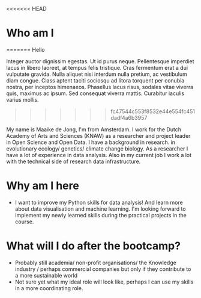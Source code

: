<<<<<<< HEAD
# Who am I
=======
Hello

Integer auctor dignissim egestas. Ut id purus neque. Pellentesque imperdiet lacus in libero laoreet, at tempus felis tristique. Cras fermentum erat a dui vulputate gravida. Nulla aliquet nisi interdum nulla pretium, ac vestibulum diam congue. Class aptent taciti sociosqu ad litora torquent per conubia nostra, per inceptos himenaeos. Phasellus lacus risus, sodales vitae viverra quis, maximus ac ipsum. Sed consequat viverra mattis. Curabitur iaculis varius mollis.
>>>>>>> fc47544c553f8532e44e554fc451dadf4a6b3957

My name is Maaike de Jong, I'm from Amsterdam. 
I work for the Dutch Academy of Arts and Sciences (KNAW) as a researcher and project leader in Open Science and Open Data. I have a background in research. in evolutionary ecology/ genetics/ climate change biology. As a researcher I have a lot of experience in data analysis. Also in my current job I work a lot with the technical side of research data infrastructure. 

# Why am I here

* I want to improve my Python skills for data analysis! And learn more about data visualisation and machine learning. I'm looking forward to implement my newly learned skills during the practical projects in the course. 

# What will I do after the bootcamp?

* Probably still academia/ non-profit organisations/ the Knowledge industry / perhaps commercial companies but only if they contribute to a more sustainable world
* Not sure yet what my ideal role will look like, perhaps I can use my skills in a more coordinating role. 
